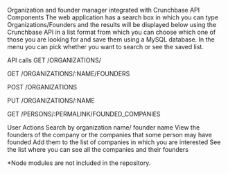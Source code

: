 Organization and founder manager integrated with Crunchbase API
Components
The web application has a search box in which you can type Organizations/Founders and the results will be displayed below using the Crunchbase API in a list format from which you can choose which one of those you are looking for and save them using a MySQL database. In the menu you can pick whether you want to search or see the saved list.

API calls
GET /ORGANIZATIONS/

GET /ORGANIZATIONS/:NAME/FOUNDERS

POST /ORGANIZATIONS

PUT /ORGANIZATIONS/:NAME

GET /PERSONS/:PERMALINK/FOUNDED_COMPANIES

User Actions
Search by organization name/ founder name View the founders of the company or the companies that some person may have founded Add them to the list of companies in which you are interested See the list where you can see all the companies and their founders

*Node modules are not included in the repository.